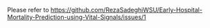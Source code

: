 Please refer to https://github.com/RezaSadeghiWSU/Early-Hospital-Mortality-Prediction-using-Vital-Signals/issues/1
